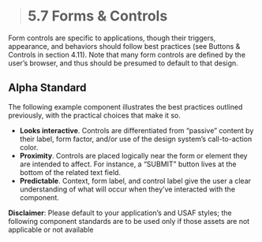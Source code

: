 > # **5.7** Forms & Controls

Form controls are specific to applications, though their triggers, appearance, and behaviors should follow best practices (see Buttons & Controls in section 4.11). Note that many form controls are defined by the user’s browser, and thus should be presumed to default to that design.

## Alpha Standard

The following example component illustrates the best practices outlined previously, with the practical choices that make it so.

- **Looks interactive**. Controls are differentiated from “passive” content by their label, form factor, and/or use of the design system’s call-to-action color.
- **Proximity**. Controls are placed logically near the form or element they are intended to affect. For instance, a “SUBMIT” button lives at the bottom of the related text field.
- **Predictable**. Context, form label, and control label give the user a clear understanding of what will occur when they’ve interacted with the component.

**Disclaimer**: Please default to your application’s and USAF styles; the following component standards are to be used only if those assets are not applicable or not available
